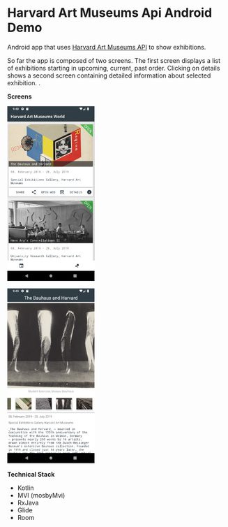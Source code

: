 
# Harvard Art Museums Api Android Demo

Android app that uses [Harvard Art Museums API][hamApi] to show exhibitions. 

So far the app is composed of two screens. The first screen displays a list of exhibitions starting in upcoming, current, past order.
Clicking on details shows a second screen containing detailed information about selected exhibition. .


**Screens**


![Imgur](https://raw.githubusercontent.com/pvulkov/Harvard-Art-Museums/master/screen/device-2019-06-16-214817.png)

![Imgur](https://raw.githubusercontent.com/pvulkov/Harvard-Art-Museums/master/screen/device-2019-06-16-214912.png)


**Technical Stack**
- Kotlin
- MVI (mosbyMvi)
- RxJava
- Glide
- Room


[hamApi]: <https://github.com/harvardartmuseums/api-docs>
